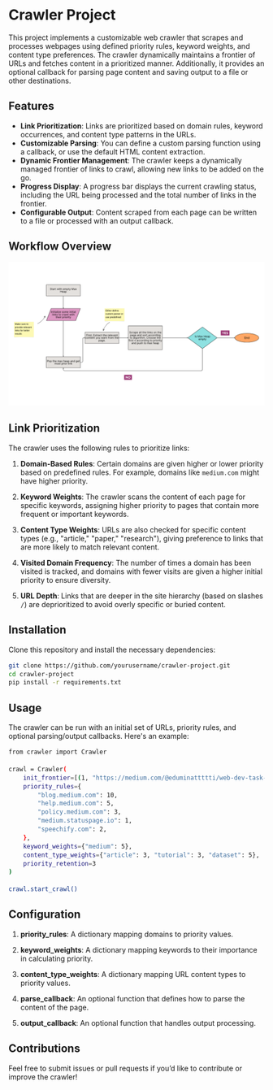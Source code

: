 # Crawler Project

This project implements a customizable web crawler that scrapes and processes webpages using defined priority rules, keyword weights, and content type preferences. The crawler dynamically maintains a frontier of URLs and fetches content in a prioritized manner. Additionally, it provides an optional callback for parsing page content and saving output to a file or other destinations.

## Features

- **Link Prioritization**: Links are prioritized based on domain rules, keyword occurrences, and content type patterns in the URLs.
- **Customizable Parsing**: You can define a custom parsing function using a callback, or use the default HTML content extraction.
- **Dynamic Frontier Management**: The crawler keeps a dynamically managed frontier of links to crawl, allowing new links to be added on the go.
- **Progress Display**: A progress bar displays the current crawling status, including the URL being processed and the total number of links in the frontier.
- **Configurable Output**: Content scraped from each page can be written to a file or processed with an output callback.

## Workflow Overview

![Crawler Workflow](./resources/crawler_structure.png)

## Link Prioritization

The crawler uses the following rules to prioritize links:

1. **Domain-Based Rules**: Certain domains are given higher or lower priority based on predefined rules. For example, domains like `medium.com` might have higher priority.
2. **Keyword Weights**: The crawler scans the content of each page for specific keywords, assigning higher priority to pages that contain more frequent or important keywords.

3. **Content Type Weights**: URLs are also checked for specific content types (e.g., "article," "paper," "research"), giving preference to links that are more likely to match relevant content.

4. **Visited Domain Frequency**: The number of times a domain has been visited is tracked, and domains with fewer visits are given a higher initial priority to ensure diversity.

5. **URL Depth**: Links that are deeper in the site hierarchy (based on slashes `/`) are deprioritized to avoid overly specific or buried content.

## Installation

Clone this repository and install the necessary dependencies:

```bash
git clone https://github.com/yourusername/crawler-project.git
cd crawler-project
pip install -r requirements.txt
```

## Usage

The crawler can be run with an initial set of URLs, priority rules, and optional parsing/output callbacks. Here's an example:

```bash
from crawler import Crawler

crawl = Crawler(
    init_frontier=[(1, "https://medium.com/@eduminattttti/web-dev-task-97d9a899aa52")],
    priority_rules={
        "blog.medium.com": 10,
        "help.medium.com": 5,
        "policy.medium.com": 3,
        "medium.statuspage.io": 1,
        "speechify.com": 2,
    },
    keyword_weights={"medium": 5},
    content_type_weights={"article": 3, "tutorial": 3, "dataset": 5},
    priority_retention=3
)

crawl.start_crawl()
```

## Configuration

1. **priority_rules**: A dictionary mapping domains to priority values.

2. **keyword_weights**: A dictionary mapping keywords to their importance in calculating priority.

3. **content_type_weights**: A dictionary mapping URL content types to priority values.

4. **parse_callback**: An optional function that defines how to parse the content of the page.

5. **output_callback**: An optional function that handles output processing.

## Contributions

Feel free to submit issues or pull requests if you’d like to contribute or improve the crawler!